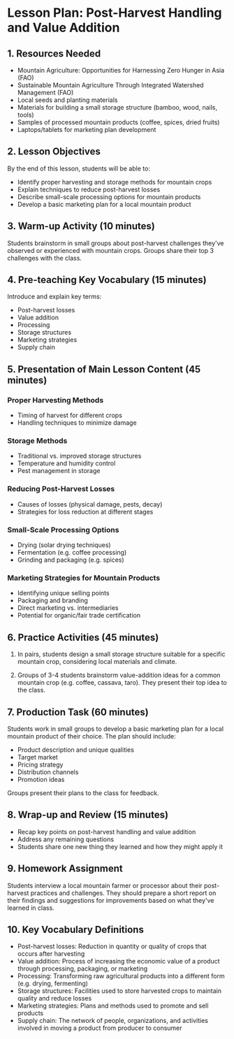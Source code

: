 # Lesson Plan: Post-Harvest Handling and Value Addition

## 1. Resources Needed

- Mountain Agriculture: Opportunities for Harnessing Zero Hunger in Asia (FAO)
- Sustainable Mountain Agriculture Through Integrated Watershed Management (FAO)
- Local seeds and planting materials
- Materials for building a small storage structure (bamboo, wood, nails, tools)
- Samples of processed mountain products (coffee, spices, dried fruits)
- Laptops/tablets for marketing plan development

## 2. Lesson Objectives

By the end of this lesson, students will be able to:
- Identify proper harvesting and storage methods for mountain crops
- Explain techniques to reduce post-harvest losses
- Describe small-scale processing options for mountain products
- Develop a basic marketing plan for a local mountain product

## 3. Warm-up Activity (10 minutes)

Students brainstorm in small groups about post-harvest challenges they've observed or experienced with mountain crops. Groups share their top 3 challenges with the class.

## 4. Pre-teaching Key Vocabulary (15 minutes)

Introduce and explain key terms:
- Post-harvest losses
- Value addition
- Processing
- Storage structures
- Marketing strategies
- Supply chain

## 5. Presentation of Main Lesson Content (45 minutes)

### Proper Harvesting Methods
- Timing of harvest for different crops
- Handling techniques to minimize damage

### Storage Methods
- Traditional vs. improved storage structures
- Temperature and humidity control
- Pest management in storage

### Reducing Post-Harvest Losses
- Causes of losses (physical damage, pests, decay)
- Strategies for loss reduction at different stages

### Small-Scale Processing Options
- Drying (solar drying techniques)
- Fermentation (e.g. coffee processing)
- Grinding and packaging (e.g. spices)

### Marketing Strategies for Mountain Products
- Identifying unique selling points
- Packaging and branding
- Direct marketing vs. intermediaries
- Potential for organic/fair trade certification

## 6. Practice Activities (45 minutes)

1. In pairs, students design a small storage structure suitable for a specific mountain crop, considering local materials and climate.

2. Groups of 3-4 students brainstorm value-addition ideas for a common mountain crop (e.g. coffee, cassava, taro). They present their top idea to the class.

## 7. Production Task (60 minutes)

Students work in small groups to develop a basic marketing plan for a local mountain product of their choice. The plan should include:
- Product description and unique qualities
- Target market
- Pricing strategy
- Distribution channels
- Promotion ideas

Groups present their plans to the class for feedback.

## 8. Wrap-up and Review (15 minutes)

- Recap key points on post-harvest handling and value addition
- Address any remaining questions
- Students share one new thing they learned and how they might apply it

## 9. Homework Assignment

Students interview a local mountain farmer or processor about their post-harvest practices and challenges. They should prepare a short report on their findings and suggestions for improvements based on what they've learned in class.

## 10. Key Vocabulary Definitions

- Post-harvest losses: Reduction in quantity or quality of crops that occurs after harvesting
- Value addition: Process of increasing the economic value of a product through processing, packaging, or marketing
- Processing: Transforming raw agricultural products into a different form (e.g. drying, fermenting)
- Storage structures: Facilities used to store harvested crops to maintain quality and reduce losses
- Marketing strategies: Plans and methods used to promote and sell products
- Supply chain: The network of people, organizations, and activities involved in moving a product from producer to consumer